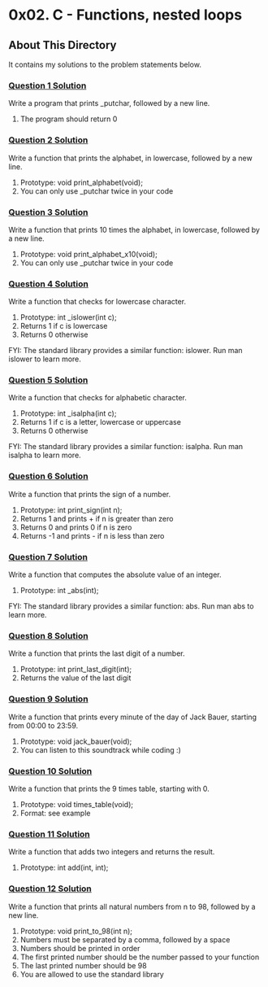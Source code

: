 # 0x02. C - Functions, nested loops

## About This Directory
It contains my solutions to the problem statements below.

### [Question 1 Solution](./0-putchar.c)
Write a program that prints _putchar, followed by a new line.

1. The program should return 0

### [Question 2 Solution](./1-alphabet.c)
Write a function that prints the alphabet, in lowercase, followed by a new line.

1. Prototype: void print_alphabet(void);
2. You can only use _putchar twice in your code

### [Question 3 Solution](./2-print_alphabet_x10.c)
Write a function that prints 10 times the alphabet, in lowercase, followed by a new line.

1. Prototype: void print_alphabet_x10(void);
2. You can only use _putchar twice in your code

### [Question 4 Solution](./3-islower.c)
Write a function that checks for lowercase character.

1. Prototype: int _islower(int c);
2. Returns 1 if c is lowercase
3. Returns 0 otherwise

FYI: The standard library provides a similar function: islower. Run man islower to learn more.

### [Question 5 Solution](./4-isalpha.c)
Write a function that checks for alphabetic character.

1. Prototype: int _isalpha(int c);
2. Returns 1 if c is a letter, lowercase or uppercase
3. Returns 0 otherwise

FYI: The standard library provides a similar function: isalpha. Run man isalpha to learn more.

### [Question 6 Solution](./5-sign.c)
Write a function that prints the sign of a number.

1. Prototype: int print_sign(int n);
2. Returns 1 and prints + if n is greater than zero
3. Returns 0 and prints 0 if n is zero
4. Returns -1 and prints - if n is less than zero

### [Question 7 Solution](./6-abs.c)
Write a function that computes the absolute value of an integer.

1. Prototype: int _abs(int);

FYI: The standard library provides a similar function: abs. Run man abs to learn more.

### [Question 8 Solution](./7-print_last_digit.c)
Write a function that prints the last digit of a number.

1. Prototype: int print_last_digit(int);
2. Returns the value of the last digit

### [Question 9 Solution](./8-24_hours.c)
Write a function that prints every minute of the day of Jack Bauer, starting from 00:00 to 23:59.

1. Prototype: void jack_bauer(void);
2. You can listen to this soundtrack while coding :)

### [Question 10 Solution](./9-times_table.c)
Write a function that prints the 9 times table, starting with 0.

1. Prototype: void times_table(void);
2. Format: see example

### [Question 11 Solution](./10-add.c)
Write a function that adds two integers and returns the result.

1. Prototype: int add(int, int);

### [Question 12 Solution](./11-print_to_98.c)
Write a function that prints all natural numbers from n to 98, followed by a new line.

1. Prototype: void print_to_98(int n);
2. Numbers must be separated by a comma, followed by a space
3. Numbers should be printed in order
4. The first printed number should be the number passed to your function
5. The last printed number should be 98
6. You are allowed to use the standard library
